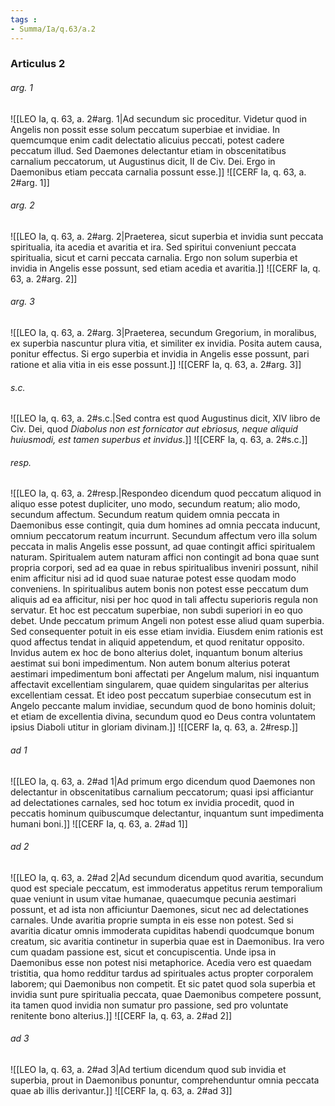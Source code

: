 ```yaml
---
tags : 
- Summa/Ia/q.63/a.2
---
```


### Articulus 2

###### arg. 1
![[LEO Ia, q. 63, a. 2#arg. 1|Ad secundum sic proceditur. Videtur quod in Angelis non possit esse solum peccatum superbiae et invidiae. In quemcumque enim cadit delectatio alicuius peccati, potest cadere peccatum illud. Sed Daemones delectantur etiam in obscenitatibus carnalium peccatorum, ut Augustinus dicit, II de Civ. Dei. Ergo in Daemonibus etiam peccata carnalia possunt esse.]]
![[CERF Ia, q. 63, a. 2#arg. 1]]

###### arg. 2
![[LEO Ia, q. 63, a. 2#arg. 2|Praeterea, sicut superbia et invidia sunt peccata spiritualia, ita acedia et avaritia et ira. Sed spiritui conveniunt peccata spiritualia, sicut et carni peccata carnalia. Ergo non solum superbia et invidia in Angelis esse possunt, sed etiam acedia et avaritia.]]
![[CERF Ia, q. 63, a. 2#arg. 2]]

###### arg. 3
![[LEO Ia, q. 63, a. 2#arg. 3|Praeterea, secundum Gregorium, in moralibus, ex superbia nascuntur plura vitia, et similiter ex invidia. Posita autem causa, ponitur effectus. Si ergo superbia et invidia in Angelis esse possunt, pari ratione et alia vitia in eis esse possunt.]]
![[CERF Ia, q. 63, a. 2#arg. 3]]

###### s.c.
![[LEO Ia, q. 63, a. 2#s.c.|Sed contra est quod Augustinus dicit, XIV libro de Civ. Dei, quod *Diabolus non est fornicator aut ebriosus, neque aliquid huiusmodi, est tamen superbus et invidus*.]]
![[CERF Ia, q. 63, a. 2#s.c.]]

###### resp.
![[LEO Ia, q. 63, a. 2#resp.|Respondeo dicendum quod peccatum aliquod in aliquo esse potest dupliciter, uno modo, secundum reatum; alio modo, secundum affectum. Secundum reatum quidem omnia peccata in Daemonibus esse contingit, quia dum homines ad omnia peccata inducunt, omnium peccatorum reatum incurrunt. Secundum affectum vero illa solum peccata in malis Angelis esse possunt, ad quae contingit affici spiritualem naturam. Spiritualem autem naturam affici non contingit ad bona quae sunt propria corpori, sed ad ea quae in rebus spiritualibus inveniri possunt, nihil enim afficitur nisi ad id quod suae naturae potest esse quodam modo conveniens. In spiritualibus autem bonis non potest esse peccatum dum aliquis ad ea afficitur, nisi per hoc quod in tali affectu superioris regula non servatur. Et hoc est peccatum superbiae, non subdi superiori in eo quo debet. Unde peccatum primum Angeli non potest esse aliud quam superbia. Sed consequenter potuit in eis esse etiam invidia. Eiusdem enim rationis est quod affectus tendat in aliquid appetendum, et quod renitatur opposito. Invidus autem ex hoc de bono alterius dolet, inquantum bonum alterius aestimat sui boni impedimentum. Non autem bonum alterius poterat aestimari impedimentum boni affectati per Angelum malum, nisi inquantum affectavit excellentiam singularem, quae quidem singularitas per alterius excellentiam cessat. Et ideo post peccatum superbiae consecutum est in Angelo peccante malum invidiae, secundum quod de bono hominis doluit; et etiam de excellentia divina, secundum quod eo Deus contra voluntatem ipsius Diaboli utitur in gloriam divinam.]]
![[CERF Ia, q. 63, a. 2#resp.]]

###### ad 1
![[LEO Ia, q. 63, a. 2#ad 1|Ad primum ergo dicendum quod Daemones non delectantur in obscenitatibus carnalium peccatorum; quasi ipsi afficiantur ad delectationes carnales, sed hoc totum ex invidia procedit, quod in peccatis hominum quibuscumque delectantur, inquantum sunt impedimenta humani boni.]]
![[CERF Ia, q. 63, a. 2#ad 1]]

###### ad 2
![[LEO Ia, q. 63, a. 2#ad 2|Ad secundum dicendum quod avaritia, secundum quod est speciale peccatum, est immoderatus appetitus rerum temporalium quae veniunt in usum vitae humanae, quaecumque pecunia aestimari possunt, et ad ista non afficiuntur Daemones, sicut nec ad delectationes carnales. Unde avaritia proprie sumpta in eis esse non potest. Sed si avaritia dicatur omnis immoderata cupiditas habendi quodcumque bonum creatum, sic avaritia continetur in superbia quae est in Daemonibus. Ira vero cum quadam passione est, sicut et concupiscentia. Unde ipsa in Daemonibus esse non potest nisi metaphorice. Acedia vero est quaedam tristitia, qua homo redditur tardus ad spirituales actus propter corporalem laborem; qui Daemonibus non competit. Et sic patet quod sola superbia et invidia sunt pure spiritualia peccata, quae Daemonibus competere possunt, ita tamen quod invidia non sumatur pro passione, sed pro voluntate renitente bono alterius.]]
![[CERF Ia, q. 63, a. 2#ad 2]]

###### ad 3
![[LEO Ia, q. 63, a. 2#ad 3|Ad tertium dicendum quod sub invidia et superbia, prout in Daemonibus ponuntur, comprehenduntur omnia peccata quae ab illis derivantur.]]
![[CERF Ia, q. 63, a. 2#ad 3]]

